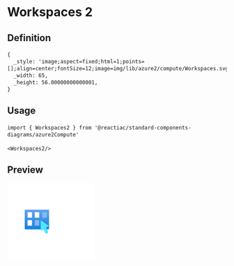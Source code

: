 # Workspaces 2

## Definition

```
{
  _style: 'image;aspect=fixed;html=1;points=[];align=center;fontSize=12;image=img/lib/azure2/compute/Workspaces.svg;strokeColor=none;',
  _width: 65,
  _height: 56.00000000000001,
}
```

## Usage

```
import { Workspaces2 } from '@reactiac/standard-components-diagrams/azure2Compute'

<Workspaces2/>
```

## Preview

<img src="./workspaces-2.png" width="200"/>
